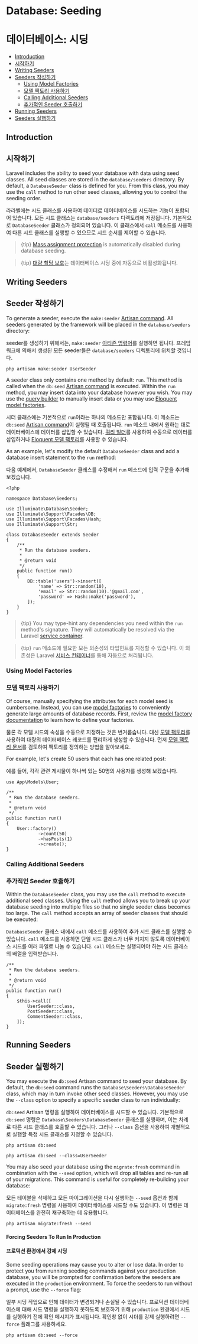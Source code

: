# Database: Seeding
# 데이터베이스: 시딩

- [Introduction](#introduction)
- [시작하기](#introduction)
- [Writing Seeders](#writing-seeders)
- [Seeders 작성하기](#writing-seeders)
    - [Using Model Factories](#using-model-factories)
    - [모델 팩토리 사용하기](#using-model-factories)
    - [Calling Additional Seeders](#calling-additional-seeders)
    - [추가적인 Seeder 호출하기](#calling-additional-seeders)
- [Running Seeders](#running-seeders)
- [Seeders 실행하기](#running-seeders)

<a name="introduction"></a>
## Introduction
## 시작하기

Laravel includes the ability to seed your database with data using seed classes. All seed classes are stored in the `database/seeders` directory. By default, a `DatabaseSeeder` class is defined for you. From this class, you may use the `call` method to run other seed classes, allowing you to control the seeding order.

라라벨에는 시드 클래스를 사용하여 데이터로 데이터베이스를 시드하는 기능이 포함되어 있습니다. 모든 시드 클래스는 `database/seeders` 디렉토리에 저장됩니다. 기본적으로 `DatabaseSeeder` 클래스가 정의되어 있습니다. 이 클래스에서 `call` 메소드를 사용하여 다른 시드 클래스를 실행할 수 있으므로 시드 순서를 제어할 수 있습니다.

> {tip} [Mass assignment protection](/docs/{{version}}/eloquent#mass-assignment) is automatically disabled during database seeding.

> {tip} [대량 할당 보호](/docs/{{version}}/eloquent#mass-assignment)는 데이터베이스 시딩 중에 자동으로 비활성화됩니다.

<a name="writing-seeders"></a>
## Writing Seeders
## Seeder 작성하기

To generate a seeder, execute the `make:seeder` [Artisan command](/docs/{{version}}/artisan). All seeders generated by the framework will be placed in the `database/seeders` directory:

seeder를 생성하기 위해서는, `make:seeder` [아티즌 명령어](/docs/{{version}}/artisan)를 실행하면 됩니다. 프레임워크에 의해서 생성된 모든 seeder들은 `database/seeders` 디렉토리에 위치할 것입니다.

    php artisan make:seeder UserSeeder

A seeder class only contains one method by default: `run`. This method is called when the `db:seed` [Artisan command](/docs/{{version}}/artisan) is executed. Within the `run` method, you may insert data into your database however you wish. You may use the [query builder](/docs/{{version}}/queries) to manually insert data or you may use [Eloquent model factories](/docs/{{version}}/database-testing#defining-model-factories).

시더 클래스에는 기본적으로 `run`이라는 하나의 메소드만 포함됩니다. 이 메소드는 `db:seed` [Artisan command](/docs/{{version}}/artisan)이 실행될 때 호출됩니다. `run` 메소드 내에서 원하는 대로 데이터베이스에 데이터를 삽입할 수 있습니다. [쿼리 빌더](/docs/{{version}}/queries)를 사용하여 수동으로 데이터를 삽입하거나 [Eloquent 모델 팩토리](/docs/{{version}}/database-testing#defining-model-factories)를 사용할 수 있습니다.

As an example, let's modify the default `DatabaseSeeder` class and add a database insert statement to the `run` method:

다음 예제에서, `DatabaseSeeder` 클래스를 수정해서 `run` 메소드에 입력 구문을 추가해보겠습니다. 

    <?php

    namespace Database\Seeders;

    use Illuminate\Database\Seeder;
    use Illuminate\Support\Facades\DB;
    use Illuminate\Support\Facades\Hash;
    use Illuminate\Support\Str;

    class DatabaseSeeder extends Seeder
    {
        /**
         * Run the database seeders.
         *
         * @return void
         */
        public function run()
        {
            DB::table('users')->insert([
                'name' => Str::random(10),
                'email' => Str::random(10).'@gmail.com',
                'password' => Hash::make('password'),
            ]);
        }
    }

> {tip} You may type-hint any dependencies you need within the `run` method's signature. They will automatically be resolved via the Laravel [service container](/docs/{{version}}/container).

> {tip} `run` 메소드에 필요한 모든 의존성의 타입힌트를 지정할 수 있습니다. 이 의존성은 Laravel [서비스 컨테이너](/docs/{{version}}/container)를 통해 자동으로 처리됩니다.

<a name="using-model-factories"></a>
### Using Model Factories
### 모델 팩토리 사용하기

Of course, manually specifying the attributes for each model seed is cumbersome. Instead, you can use [model factories](/docs/{{version}}/database-testing#defining-model-factories) to conveniently generate large amounts of database records. First, review the [model factory documentation](/docs/{{version}}/database-testing#defining-model-factories) to learn how to define your factories.

물론 각 모델 시드의 속성을 수동으로 지정하는 것은 번거롭습니다. 대신 [모델 팩토리](/docs/{{version}}/database-testing#defining-model-factories)를 사용하여 대량의 데이터베이스 레코드를 편리하게 생성할 수 있습니다. 먼저 [모델 팩토리 문서](/docs/{{version}}/database-testing#defining-model-factories)를 검토하여 팩토리를 정의하는 방법을 알아보세요.

For example, let's create 50 users that each has one related post:

예를 들어, 각각 관련 게시물이 하나씩 있는 50명의 사용자를 생성해 보겠습니다.

    use App\Models\User;

    /**
     * Run the database seeders.
     *
     * @return void
     */
    public function run()
    {
        User::factory()
                ->count(50)
                ->hasPosts(1)
                ->create();
    }

<a name="calling-additional-seeders"></a>
### Calling Additional Seeders
### 추가적인 Seeder 호출하기

Within the `DatabaseSeeder` class, you may use the `call` method to execute additional seed classes. Using the `call` method allows you to break up your database seeding into multiple files so that no single seeder class becomes too large. The `call` method accepts an array of seeder classes that should be executed:

`DatabaseSeeder` 클래스 내에서 `call` 메소드를 사용하여 추가 시드 클래스를 실행할 수 있습니다. `call` 메소드를 사용하면 단일 시드 클래스가 너무 커지지 않도록 데이터베이스 시드를 여러 파일로 나눌 수 있습니다. `call` 메소드는 실행되어야 하는 시드 클래스의 배열을 입력받습니다.

    /**
     * Run the database seeders.
     *
     * @return void
     */
    public function run()
    {
        $this->call([
            UserSeeder::class,
            PostSeeder::class,
            CommentSeeder::class,
        ]);
    }

<a name="running-seeders"></a>
## Running Seeders
## Seeder 실행하기

You may execute the `db:seed` Artisan command to seed your database. By default, the `db:seed` command runs the `Database\Seeders\DatabaseSeeder` class, which may in turn invoke other seed classes. However, you may use the `--class` option to specify a specific seeder class to run individually:

`db:seed` Artisan 명령을 실행하여 데이터베이스를 시드할 수 있습니다. 기본적으로 `db:seed` 명령은 `Database\Seeders\DatabaseSeeder` 클래스를 실행하며, 이는 차례로 다른 시드 클래스를 호출할 수 있습니다. 그러나 `--class` 옵션을 사용하여 개별적으로 실행할 특정 시드 클래스를 지정할 수 있습니다.

    php artisan db:seed

    php artisan db:seed --class=UserSeeder

You may also seed your database using the `migrate:fresh` command in combination with the `--seed` option, which will drop all tables and re-run all of your migrations. This command is useful for completely re-building your database:

모든 테이블을 삭제하고 모든 마이그레이션을 다시 실행하는 `--seed` 옵션과 함께 `migrate:fresh` 명령을 사용하여 데이터베이스를 시드할 수도 있습니다. 이 명령은 데이터베이스를 완전히 재구축하는 데 유용합니다.

    php artisan migrate:fresh --seed

<a name="forcing-seeding-production"></a>
#### Forcing Seeders To Run In Production
#### 프로덕션 환경에서 강제 시딩

Some seeding operations may cause you to alter or lose data. In order to protect you from running seeding commands against your production database, you will be prompted for confirmation before the seeders are executed in the `production` environment. To force the seeders to run without a prompt, use the `--force` flag:

일부 시딩 작업으로 인해 데이터가 변경되거나 손실될 수 있습니다. 프로덕션 데이터베이스에 대해 시드 명령을 실행하지 못하도록 보호하기 위해 `production` 환경에서 시드를 실행하기 전에 확인 메시지가 표시됩니다. 확인창 없이 시더를 강제 실행하려면 `--force` 플래그를 사용하세요.

    php artisan db:seed --force
